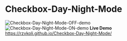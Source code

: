 # Checkbox-Day-Night-Mode
![Checkbox-Day-Night-Mode-OFF-demo](https://user-images.githubusercontent.com/100797809/168151824-18caad53-2fab-45fb-9a9b-34704d7b51ef.png)
![Checkbox-Day-Night-Mode-ON-demo](https://user-images.githubusercontent.com/100797809/168151817-95cff7d6-3997-4929-9aae-202cd31fdf92.png)
**Live Demo** https://rzvkoli.github.io/Checkbox-Day-Night-Mode/
